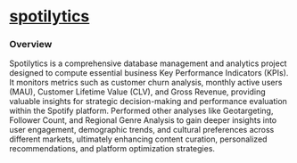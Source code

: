 # [spotilytics](https://spotilyticss.streamlit.app/)

### Overview

Spotilytics is a comprehensive database management and analytics project designed to compute essential business Key Performance Indicators (KPIs). It monitors metrics such as customer churn analysis, monthly active users (MAU), Customer Lifetime Value (CLV), and Gross Revenue, providing valuable insights for strategic decision-making and performance evaluation within the Spotify platform. Performed other analyses like Geotargeting, Follower Count, and Regional Genre Analysis to gain deeper insights into user engagement, demographic trends, and cultural preferences across different markets, ultimately enhancing content curation, personalized recommendations, and platform optimization strategies.
